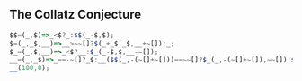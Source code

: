 ## The Collatz Conjecture
```javascript
$$=(_,$)=>_<$?_:$$(_-$,$);
$=(_,_$,__)=>__>~~[]?$(_+_$,_$,__+~[]):_;
$_=(_,$,__)=>_<$?__:$_(_-$,$,__-~[]);
__=(_,_$)=>_==-~[]?_$:__($$(_,-(~[]+~[]))==~~[]?$_(_,-(~[]+~[]),~~[]):$(~~[],_,-(~[]+~[]+~[]))-~[],_$-~[]);
__(100,0);
```